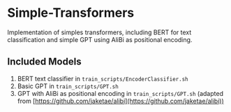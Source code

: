 # Simple-Transformers
Implementation of simples transformers, including BERT for text classification and simple GPT using AliBi as positional encoding.

## Included Models
1. BERT text classifier in `train_scripts/EncoderClassifier.sh`
2. Basic GPT in `train_scripts/GPT.sh`
3. GPT with AliBi as positional encoding in `train_scripts/GPT.sh` (adapted from [https://github.com/jaketae/alibi](https://github.com/jaketae/alibi))
